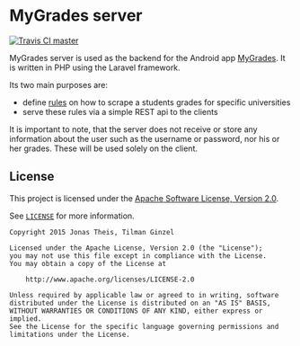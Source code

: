# MyGrades server
[![Travis CI master](https://img.shields.io/travis/MyGrades/mygrades-server/master.svg?style=flat-square)](https://travis-ci.org/MyGrades/mygrades-server/builds)

MyGrades server is used as the backend for the Android app [MyGrades](https://github.com/MyGrades/mygrades-app). It is written in PHP using the Laravel framework.

Its two main purposes are:
* define [rules](https://github.com/MyGrades/mygrades-server/tree/master/database/seeds/universities) on how to scrape a students grades for specific universities
* serve these rules via a simple REST api to the clients

It is important to note, that the server does not receive or store any information about the user such as the username or password, nor his or her grades. These will be used solely on the client.

## License

This project is licensed under the [Apache Software License, Version 2.0](http://www.apache.org/licenses/LICENSE-2.0).

See [`LICENSE`](LICENSE) for more information.

    Copyright 2015 Jonas Theis, Tilman Ginzel

    Licensed under the Apache License, Version 2.0 (the "License");
    you may not use this file except in compliance with the License.
    You may obtain a copy of the License at

        http://www.apache.org/licenses/LICENSE-2.0

    Unless required by applicable law or agreed to in writing, software
    distributed under the License is distributed on an "AS IS" BASIS,
    WITHOUT WARRANTIES OR CONDITIONS OF ANY KIND, either express or implied.
    See the License for the specific language governing permissions and
    limitations under the License.